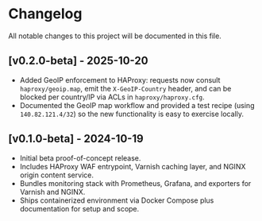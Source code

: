 # Changelog

All notable changes to this project will be documented in this file.

## [v0.2.0-beta] - 2025-10-20

- Added GeoIP enforcement to HAProxy: requests now consult `haproxy/geoip.map`, emit the `X-GeoIP-Country` header, and can be blocked per country/IP via ACLs in `haproxy/haproxy.cfg`.
- Documented the GeoIP map workflow and provided a test recipe (using `140.82.121.4/32`) so the new functionality is easy to exercise locally.

## [v0.1.0-beta] - 2024-10-19

- Initial beta proof-of-concept release.
- Includes HAProxy WAF entrypoint, Varnish caching layer, and NGINX origin content service.
- Bundles monitoring stack with Prometheus, Grafana, and exporters for Varnish and NGINX.
- Ships containerized environment via Docker Compose plus documentation for setup and scope.

